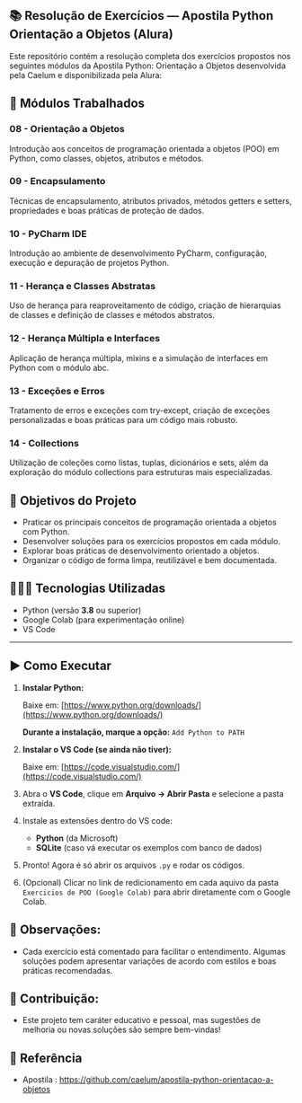 ## 📚 Resolução de Exercícios — Apostila Python Orientação a Objetos (Alura)

Este repositório contém a resolução completa dos exercícios propostos nos seguintes módulos da Apostila Python: Orientação a Objetos desenvolvida pela Caelum e disponibilizada pela Alura:

## 📁 Módulos Trabalhados

###  08 - Orientação a Objetos
Introdução aos conceitos de programação orientada a objetos (POO) em Python, como classes, objetos, atributos e métodos.

###  09 - Encapsulamento
Técnicas de encapsulamento, atributos privados, métodos getters e setters, propriedades e boas práticas de proteção de dados.

###  10 - PyCharm IDE
Introdução ao ambiente de desenvolvimento PyCharm, configuração, execução e depuração de projetos Python.

###  11 - Herança e Classes Abstratas
Uso de herança para reaproveitamento de código, criação de hierarquias de classes e definição de classes e métodos abstratos.

###  12 - Herança Múltipla e Interfaces
Aplicação de herança múltipla, mixins e a simulação de interfaces em Python com o módulo abc.

###  13 - Exceções e Erros
Tratamento de erros e exceções com try-except, criação de exceções personalizadas e boas práticas para um código mais robusto.

###  14 - Collections
Utilização de coleções como listas, tuplas, dicionários e sets, além da exploração do módulo collections para estruturas mais especializadas.

## 🎯 Objetivos do Projeto

- Praticar os principais conceitos de programação orientada a objetos com Python.
- Desenvolver soluções para os exercícios propostos em cada módulo.
- Explorar boas práticas de desenvolvimento orientado a objetos.
- Organizar o código de forma limpa, reutilizável e bem documentada.

## 👩🏻‍💻 Tecnologias Utilizadas

- Python (versão **3.8** ou superior)
- Google Colab (para experimentação online)
- VS Code

---

## ▶️  Como Executar

1. **Instalar Python:**

    Baixe em: [https://www.python.org/downloads/](https://www.python.org/downloads/)

    **Durante a instalação, marque a opção:** `Add Python to PATH`

2. **Instalar o VS Code (se ainda não tiver):**

    Baixe em: [https://code.visualstudio.com/](https://code.visualstudio.com/)

3. Abra o **VS Code**, clique em **Arquivo → Abrir Pasta** e selecione a pasta extraída.
   
4. Instale as extensões dentro do VS code:
   - **Python** (da Microsoft)
   - **SQLite** (caso vá executar os exemplos com banco de dados)
     
5. Pronto! Agora é só abrir os arquivos `.py` e rodar os códigos.

6. (Opcional) Clicar no link de redicionamento em cada aquivo da pasta `Exercicios de POO (Google Colab)` para abrir diretamente com o Google Colab.

## 🔎 Observações:
- Cada exercício está comentado para facilitar o entendimento. Algumas soluções podem apresentar variações de acordo com estilos e boas práticas recomendadas.

## 💬 Contribuição:
- Este projeto tem caráter educativo e pessoal, mas sugestões de melhoria ou novas soluções são sempre bem-vindas!

## 📌 Referência
- Apostila : https://github.com/caelum/apostila-python-orientacao-a-objetos
  
